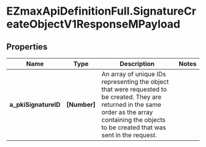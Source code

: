 # EZmaxApiDefinitionFull.SignatureCreateObjectV1ResponseMPayload

## Properties

Name | Type | Description | Notes
------------ | ------------- | ------------- | -------------
**a_pkiSignatureID** | **[Number]** | An array of unique IDs representing the object that were requested to be created.  They are returned in the same order as the array containing the objects to be created that was sent in the request. | 


